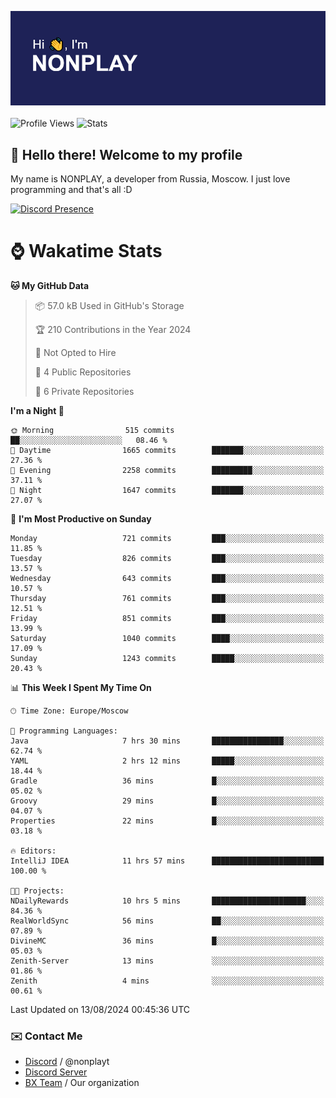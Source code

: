 ![Discord Presence](./header.png)
<br></br>
![Profile Views](https://komarev.com/ghpvc/?username=NONPLAYT&color=blue&style=for-the-badge)
![Stats](https://img.shields.io/badge/0%25-OPTIMIZED-orange?style=for-the-badge)


## :wave: Hello there! Welcome to my profile

My name is NONPLAY, a developer from Russia, Moscow. I just love programming and that's all :D

[![Discord Presence](https://lanyard.cnrad.dev/api/597087584090587177?showDisplayName=true)](https://discord.com/users/597087584090587177) 

# ⌚ Wakatime Stats

<!--START_SECTION:waka-->
**🐱 My GitHub Data** 

> 📦 57.0 kB Used in GitHub's Storage 
 > 
> 🏆 210 Contributions in the Year 2024
 > 
> 🚫 Not Opted to Hire
 > 
> 📜 4 Public Repositories 
 > 
> 🔑 6 Private Repositories 
 > 
**I'm a Night 🦉** 

```text
🌞 Morning                515 commits         ██░░░░░░░░░░░░░░░░░░░░░░░   08.46 % 
🌆 Daytime                1665 commits        ███████░░░░░░░░░░░░░░░░░░   27.36 % 
🌃 Evening                2258 commits        █████████░░░░░░░░░░░░░░░░   37.11 % 
🌙 Night                  1647 commits        ███████░░░░░░░░░░░░░░░░░░   27.07 % 
```
📅 **I'm Most Productive on Sunday** 

```text
Monday                   721 commits         ███░░░░░░░░░░░░░░░░░░░░░░   11.85 % 
Tuesday                  826 commits         ███░░░░░░░░░░░░░░░░░░░░░░   13.57 % 
Wednesday                643 commits         ███░░░░░░░░░░░░░░░░░░░░░░   10.57 % 
Thursday                 761 commits         ███░░░░░░░░░░░░░░░░░░░░░░   12.51 % 
Friday                   851 commits         ███░░░░░░░░░░░░░░░░░░░░░░   13.99 % 
Saturday                 1040 commits        ████░░░░░░░░░░░░░░░░░░░░░   17.09 % 
Sunday                   1243 commits        █████░░░░░░░░░░░░░░░░░░░░   20.43 % 
```


📊 **This Week I Spent My Time On** 

```text
🕑︎ Time Zone: Europe/Moscow

💬 Programming Languages: 
Java                     7 hrs 30 mins       ████████████████░░░░░░░░░   62.74 % 
YAML                     2 hrs 12 mins       █████░░░░░░░░░░░░░░░░░░░░   18.44 % 
Gradle                   36 mins             █░░░░░░░░░░░░░░░░░░░░░░░░   05.02 % 
Groovy                   29 mins             █░░░░░░░░░░░░░░░░░░░░░░░░   04.07 % 
Properties               22 mins             █░░░░░░░░░░░░░░░░░░░░░░░░   03.18 % 

🔥 Editors: 
IntelliJ IDEA            11 hrs 57 mins      █████████████████████████   100.00 % 

🐱‍💻 Projects: 
NDailyRewards            10 hrs 5 mins       █████████████████████░░░░   84.36 % 
RealWorldSync            56 mins             ██░░░░░░░░░░░░░░░░░░░░░░░   07.89 % 
DivineMC                 36 mins             █░░░░░░░░░░░░░░░░░░░░░░░░   05.03 % 
Zenith-Server            13 mins             ░░░░░░░░░░░░░░░░░░░░░░░░░   01.86 % 
Zenith                   4 mins              ░░░░░░░░░░░░░░░░░░░░░░░░░   00.61 % 
```


 Last Updated on 13/08/2024 00:45:36 UTC
<!--END_SECTION:waka-->

### ✉️ Contact Me

- [Discord](https://discord.com/users/597087584090587177) / @nonplayt
- [Discord Server](https://discord.gg/p7cxhw7E2M)
- [BX Team](https://github.com/BX-Team) / Our organization
